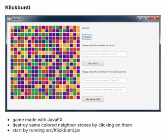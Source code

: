 ### Klickbunti

![Screenshot](intro.jpg)

- game made with JavaFX
- destroy same colored neighbor stones by clicking on them
- start by running src/Klickbunti.jar
